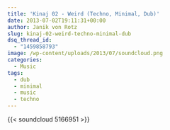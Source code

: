 ```yaml
---
title: 'Kinaj 02 - Weird (Techno, Minimal, Dub)'
date: 2013-07-02T19:11:31+00:00
author: Janik von Rotz
slug: kinaj-02-weird-techno-minimal-dub
dsq_thread_id:
  - "1459858793"
image: /wp-content/uploads/2013/07/soundcloud.png
categories:
  - Music
tags:
  - dub
  - minimal
  - music
  - techno
---
```

{{< soundcloud 5166951 >}}